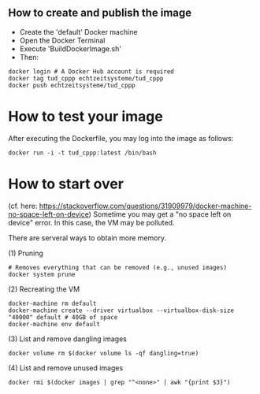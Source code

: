 ## How to create and publish the image

* Create the 'default' Docker machine
* Open the Docker Terminal
* Execute 'BuildDockerImage.sh'
* Then:
```
docker login # A Docker Hub account is required
docker tag tud_cppp echtzeitsysteme/tud_cppp
docker push echtzeitsysteme/tud_cppp
```

# How to test your image

After executing the Dockerfile, you may log into the image as follows:
```
docker run -i -t tud_cppp:latest /bin/bash
```

# How to start over
(cf. here: https://stackoverflow.com/questions/31909979/docker-machine-no-space-left-on-device)
Sometime you may get a "no space left on device" error.
In this case, the VM may be polluted.

There are serveral ways to obtain more memory.

(1) Pruning
```
# Removes everything that can be removed (e.g., unused images)
docker system prune 
```

(2) Recreating the VM

```
docker-machine rm default
docker-machine create --driver virtualbox --virtualbox-disk-size "40000" default # 40GB of space
docker-machine env default
```

(3) List and remove dangling images
```
docker volume rm $(docker volume ls -qf dangling=true)
```

(4) List and remove unused images
```
docker rmi $(docker images | grep "^<none>" | awk "{print $3}")
```
